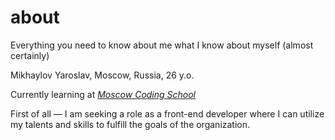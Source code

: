 # about
Everything you need to know about me what I know about myself (almost certainly)  

Mikhaylov Yaroslav, Moscow, Russia, 26 y.o.

Currently learning at [_Moscow Coding School_](https://moscoding.ru/)

First of all — I am seeking a role as a front-end developer where I can utilize my talents and skills to fulfill the goals of the organization.
